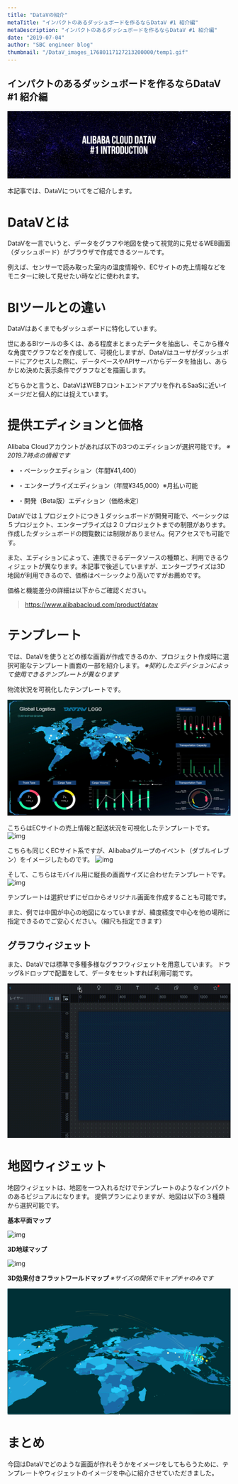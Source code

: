 ```yaml
---
title: "DataVの紹介"
metaTitle: "インパクトのあるダッシュボードを作るならDataV #1 紹介編"
metaDescription: "インパクトのあるダッシュボードを作るならDataV #1 紹介編"
date: "2019-07-04"
author: "SBC engineer blog"
thumbnail: "/DataV_images_17680117127213200000/temp1.gif"
---
```


## インパクトのあるダッシュボードを作るならDataV #1 紹介編

![img](https://raw.githubusercontent.com/sbopsv/cloud-tech/master/content/usecase-datav/DataV_images_26006613378008500/astronomy.png "img")


本記事では、DataVについてをご紹介します。

# DataVとは
DataVを一言でいうと、データをグラフや地図を使って視覚的に見せるWEB画面（ダッシュボード）がブラウザで作成できるツールです。

例えば、センサーで読み取った室内の温度情報や、ECサイトの売上情報などをモニターに映して見せたい時などに使われます。

# BIツールとの違い
DataVはあくまでもダッシュボードに特化しています。

世にあるBIツールの多くは、ある程度まとまったデータを抽出し、そこから様々な角度でグラフなどを作成して、可視化しますが、DataVはユーザがダッシュボードにアクセスした際に、データベースやAPIサーバからデータを抽出し、あらかじめ決めた表示条件でグラフなどを描画します。

どちらかと言うと、DataVはWEBフロントエンドアプリを作れるSaaSに近いイメージだと個人的には捉えています。

# 提供エディションと価格
Alibaba Cloudアカウントがあれば以下の3つのエディションが選択可能です。
<i>※ 2019.7時点の情報です</i>

*  ・ベーシックエディション（年間¥41,400）

*  ・エンタープライズエディション（年間¥345,000）※月払い可能

*  ・開発（Beta版）エディション（価格未定）

DataVでは１プロジェクトにつき１ダッシュボードが開発可能で、ベーシックは５プロジェクト、エンタープライズは２０プロジェクトまでの制限があります。
作成したダッシュボードの閲覧数には制限がありません。何アクセスでも可能です。

また、エディションによって、連携できるデータソースの種類と、利用できるウィジェットが異なります。本記事で後述していますが、エンタープライズは3D地図が利用できるので、価格はベーシックより高いですがお薦めです。

価格と機能差分の詳細は以下からご確認ください。   
> https://www.alibabacloud.com/product/datav



# テンプレート
では、DataVを使うとどの様な画面が作成できるのか、プロジェクト作成時に選択可能なテンプレート画面の一部を紹介します。
<i>※契約したエディションによって使用できるテンプレートが異なります</i>
          

物流状況を可視化したテンプレートです。

![img](https://raw.githubusercontent.com/sbopsv/cloud-tech/master/content/usecase-datav/DataV_images_17680117127213200000/temp1.gif "img")


こちらはECサイトの売上情報と配送状況を可視化したテンプレートです。
![img](https://raw.githubusercontent.com/sbopsv/cloud-tech/master/content/usecase-datav/DataV_images_17680117127213200000/temp2.gif "img")

          

こちらも同じくECサイト系ですが、Alibabaグループのイベント（ダブルイレブン）をイメージしたものです。
![img](https://raw.githubusercontent.com/sbopsv/cloud-tech/master/content/usecase-datav/DataV_images_17680117127213200000/temp3.gif "img")


そして、こちらはモバイル用に縦長の画面サイズに合わせたテンプレートです。
![img](https://raw.githubusercontent.com/sbopsv/cloud-tech/master/content/usecase-datav/DataV_images_17680117127213200000/temp4.gif "img")


テンプレートは選択せずにゼロからオリジナル画面を作成することも可能です。

また、例では中国が中心の地図になっていますが、緯度経度で中心を他の場所に指定できるのでご安心ください。（縮尺も指定できます）

## グラフウィジェット
また、DataVでは標準で多種多様なグラフウィジェットを用意しています。
ドラッグ&ドロップで配置をして、データをセットすれば利用可能です。    

![img](https://raw.githubusercontent.com/sbopsv/cloud-tech/master/content/usecase-datav/DataV_images_17680117127213200000/graf1.gif "img")


# 地図ウィジェット
地図ウィジェットは、地図を一つ入れるだけでテンプレートのようなインパクトのあるビジュアルになります。
提供プランによりますが、地図は以下の３種類から選択可能です。

<b>基本平面マップ</b>

![img](https://raw.githubusercontent.com/sbopsv/cloud-tech/master/content/usecase-datav/DataV_images_17680117127213200000/map1.gif "img")


<b>3D地球マップ</b>

![img](https://raw.githubusercontent.com/sbopsv/cloud-tech/master/content/usecase-datav/DataV_images_17680117127213200000/map2.gif "img")
          

<b>3D効果付きフラットワールドマップ</b>
<i>※サイズの関係でキャプチャのみです</i>

![img](https://raw.githubusercontent.com/sbopsv/cloud-tech/master/content/usecase-datav/DataV_images_17680117127213200000/map3.png "img")



# まとめ
今回はDataVでどのような画面が作れそうかをイメージをしてもらうために、テンプレートやウィジェットのイメージを中心に紹介させていただきました。






